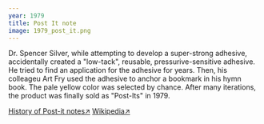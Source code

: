 ```yaml
---
year: 1979
title: Post It note
image: 1979_post_it.png
---
```


Dr. Spencer Silver, while attempting to develop a super-strong adhesive,
accidentally created a "low-tack", reusable, pressurive-sensitive adhesive. He
tried to find an application for the adhesive for years. Then, his colleageu Art
Fry used the adhesive to anchor a bookmark in his hymn book. The pale yellow
color was selected by chance. After many iterations, the product was finally
sold as "Post-Its" in 1979.

<a href="https://www.post-it.com/3M/en_US/post-it/contact-us/about-us/" target="_blank">History
of Post-it notes↗</a>
<a href="https://en.wikipedia.org/wiki/Post-it_Note" target="_blank">Wikipedia↗</a>
